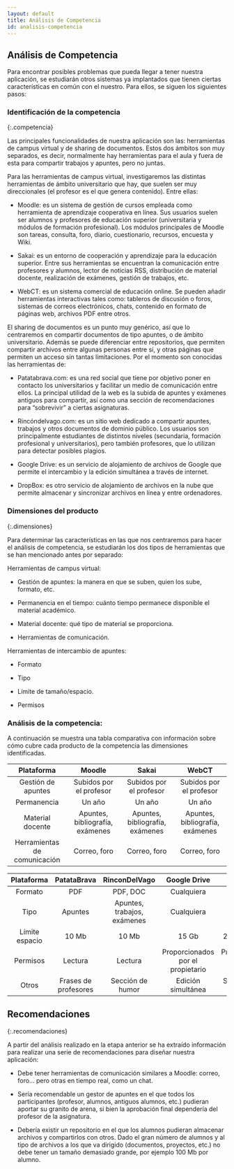 ```yaml
---
layout: default
title: Análisis de Competencia
id: analisis-competencia
---
```


## Análisis de Competencia

Para encontrar posibles problemas que pueda llegar a tener nuestra aplicación, se estudiarán otros sistemas ya implantados que tienen ciertas características en común con el nuestro. Para ellos, se siguen los siguientes pasos:

### Identificación de la competencia
{:.competencia}

Las principales funcionalidades de nuestra aplicación son las: herramientas de campus virtual y de sharing de documentos. Estos dos ámbitos son muy separados, es decir, normalmente hay herramientas para el aula y fuera de esta para compartir trabajos y apuntes, pero no juntas.

Para las herramientas de campus virtual, investigaremos las distintas herramientas de ámbito universitario que hay, que suelen ser muy direccionales (el profesor es el que genera contenido). Entre ellas:

+ Moodle: es un sistema de gestión de cursos empleada como herramienta de aprendizaje cooperativa en línea. Sus usuarios suelen ser alumnos y profesores de educación superior (universitaria y módulos de formación profesional). Los módulos 	principales de Moodle son tareas, consulta, foro, diario, cuestionario, recursos, encuesta y Wiki.

+ Sakai: es un entorno de cooperación y aprendizaje para la educación superior. Entre sus herramientas se encuentran la comunicación entre profesores y alumnos, lector de noticias RSS, distribución de material docente, realización de exámenes, gestión de trabajos, etc.

+ WebCT: es un sistema comercial de educación online. Se pueden añadir herramientas interactivas tales como: tableros de discusión o foros, sistemas de correos electrónicos, chats, contenido en formato de páginas web, archivos PDF entre otros.

El sharing de documentos es un punto muy genérico, así que lo centraremos en compartir documentos de tipo apuntes, o de ámbito universitario. Además se puede diferenciar entre repositorios, que permiten compartir archivos entre algunas personas entre sí, y otras páginas que permiten un acceso sin tantas limitaciones. Por el momento son conocidas las herramientas de:

+ Patatabrava.com: es una red social que tiene por objetivo poner en contacto los universitarios y facilitar un medio de comunicación entre ellos. La principal utilidad de la web es la subida de apuntes y exámenes antiguos para compartir, así como una sección de recomendaciones para “sobrevivir” a ciertas asignaturas.

+ Rincóndelvago.com: es un sitio web dedicado a compartir apuntes, trabajos y otros documentos de dominio público. Los usuarios son principalmente estudiantes de distintos niveles (secundaria, formación profesional y universitarios), pero también profesores, que lo utilizan para detectar posibles plagios.

+ Google Drive: es un servicio de alojamiento de archivos de Google que permite el intercambio y la edición simultánea a través de internet.

+ DropBox: es otro servicio de alojamiento de archivos en la nube que permite almacenar y sincronizar archivos en línea y entre ordenadores.


### Dimensiones del producto
{:.dimensiones}

Para determinar las características en las que nos centraremos para hacer el análisis de competencia, se estudiarán los dos tipos de herramientas que se han mencionado antes por separado:

Herramientas de campus virtual:	

+ Gestión de apuntes: la manera en que se suben, quien los sube, formato, etc.

+ Permanencia en el tiempo: cuánto tiempo permanece disponible el material académico.

+ Material docente: qué tipo de material se proporciona.

+ Herramientas de comunicación.

Herramientas de intercambio de apuntes:

+ Formato

+ Tipo

+ Límite de tamaño/espacio.

+ Permisos

### Análisis de la competencia:

A continuación se muestra una tabla comparativa con información sobre cómo cubre cada producto de la competencia las dimensiones identificadas.


| Plataforma   	  	  | Moodle  			| Sakai       	   	      	| WebCT  	      	       	|
|:-:			  |:-:				|:-:				|:-:				|
| Gestión de apuntes	  | Subidos por el profesor	| Subidos por el profesor	| Subidos por el profesor	|
| Permanencia		  | Un año  	   		| Un año      	 		| Un año      	 		|
| Material docente	  | Apuntes, bibliografía, exámenes | Apuntes, bibliografía, exámenes | Apuntes, bibliografía, exámenes|
| Herramientas de comunicación | Correo, foro | Correo, foro | Correo, foro |


| Plataforma | PatataBrava | RinconDelVago | Google Drive | Drop Box |
|:-:			  |:-:				|:-:	|:-:	|:-:	|
| Formato | PDF | PDF, DOC | Cualquiera | Cualquiera |
| Tipo | Apuntes | Apuntes, trabajos, exámenes | Cualquiera | Cualquiera |
| Límite espacio | 10 Mb | 10 Mb | 15 Gb | 2 Gb (gratuito) |
| Permisos | Lectura | Lectura | Proporcionados por el propietario | Proporcionados por el propietario |
| Otros | Frases de profesores | Sección de humor | Edición simultánea | Sincronización automática |


## Recomendaciones
{:.recomendaciones}

A partir del análisis realizado en la etapa anterior se ha extraído información para realizar una serie de recomendaciones para diseñar nuestra aplicación:
	
+ Debe tener herramientas de comunicación similares a Moodle: correo, foro… pero otras en tiempo real, como un chat.	

+ Sería recomendable un gestor de apuntes en el que todos los participantes (profesor, alumnos, antiguos alumnos, etc.) pudieran aportar su granito de arena, si bien la aprobación final dependería del profesor de la asignatura.	

+ Debería existir un repositorio en el que los alumnos pudieran almacenar archivos y compartirlos con otros. Dado el gran número de alumnos y al tipo de archivos a los que va dirigido (documentos, proyectos, etc.) no debe tener un tamaño demasiado grande, por ejemplo 100 Mb por alumno.

